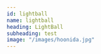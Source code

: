 ```yaml
---
id: lightball
name: lightball
heading: LightBall
subheading: test
image: "/images/hoonida.jpg"
---
```

